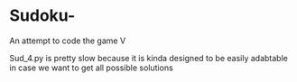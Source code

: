 # Sudoku-
An attempt to code the game V

Sud_4.py is pretty slow because it is kinda designed to be easily adabtable in case we want to get all possible solutions
